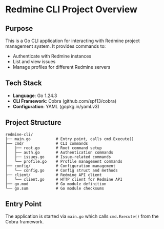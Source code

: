 # Redmine CLI Project Overview

## Purpose
This is a Go CLI application for interacting with Redmine project management system. It provides commands to:
- Authenticate with Redmine instances
- List and view issues
- Manage profiles for different Redmine servers

## Tech Stack
- **Language**: Go 1.24.3
- **CLI Framework**: Cobra (github.com/spf13/cobra)
- **Configuration**: YAML (gopkg.in/yaml.v3)

## Project Structure
```
redmine-cli/
├── main.go           # Entry point, calls cmd.Execute()
├── cmd/              # CLI commands
│   ├── root.go       # Root command setup
│   ├── auth.go       # Authentication commands
│   ├── issues.go     # Issue-related commands
│   └── profile.go    # Profile management commands
├── config/           # Configuration management
│   └── config.go     # Config struct and methods
├── client/           # Redmine API client
│   └── client.go     # HTTP client for Redmine API
├── go.mod            # Go module definition
└── go.sum            # Go module checksums
```

## Entry Point
The application is started via `main.go` which calls `cmd.Execute()` from the Cobra framework.